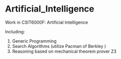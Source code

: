 # Artificial_Intelligence
 Work in CSIT6000F: Artificial Intelligence 

Including:

1. Generic Programming
2. Search Algorithms (utilize Pacman of Berkley )
3. Reasoning based on mechanical theorem prover Z3
